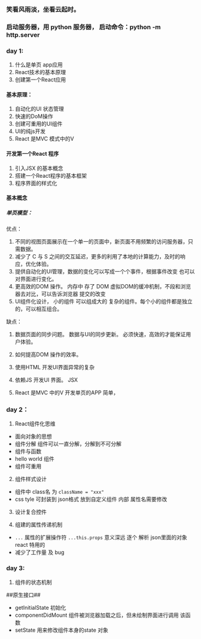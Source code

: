 ### 笑看风雨淡，坐看云起时。

### 启动服务器，用 python 服务器， 启动命令：python -m http.server
### day 1:

1. 什么是单页 app应用
2. React技术的基本原理
3. 创建第一个React应用

#### 基本原理：

1. 自动化的UI 状态管理
2. 快速的DoM操作
3. 创建可重用的UI组件
4. UI的纯js开发
5. React 是MVC 模式中的V

#### 开发第一个React 程序

1. 引入JSX 的基本概念
2. 搭建一个React程序的基本框架
3. 程序界面的样式化

#### 基本概念

##### 单页模型：

优点：
1. 不同的视图页面展示在一个单一的页面中，新页面不用频繁的访问服务器，只需数据。
2. 减少了 C 与 S 之间的交互延迟，更多的利用了本地的计算能力，及时的响应，优化体验。
3. 提供自动化的UI管理，数据的变化可以写成一个个事件，根据事件改变 也可以对界面进行变化。
4. 更高效的DOM 操作。 内存中 存了 DOM 虚拟DOM的缓冲机制，不段和浏览器去对比，可以告诉浏览器 提交的改变
5. UI组件化设计， 小的组件 可以组成大的 复杂的组件。每个小的组件都是独立的，可以相互组合。

缺点：
1. 数据页面的同步问题。 数据与UI的同步更新。 必须快速，高效的才能保证用户体验。
2. 如何提高DOM 操作的效率。
3. 使用HTML 开发UI界面异常的复杂

6. 依赖JS 开发UI 界面。 JSX 
7. React 是MVC 中的V 开发单页的APP 简单，

### day 2：

1. React组件化思维
 - 面向对象的思想
 - 组件分解  组件可以一直分解，分解到不可分解
 - 组件与函数
 - hello world 组件
 - 组件可重用

 2. 组件样式设计
  - 组件中 class名 为 `className = "xxx"`
  - css tyle 可封装到 json格式 放到自定义组件 内部  属性名需要修改

 3. 设计复合控件

 4. 组建的属性传递机制
   - `...` 属性的扩展操作符     `...this.props`  意义深远 逐个 解析 json里面的对象  react 特用的
   - 减少了工作量 及 bug

  
### day 3:
1. 组件的状态机制
 
##原生接口##
 - getInitialState 初始化
 - componentDidMount  组件被浏览器加载之后，但未绘制界面进行调用 该函数
 - setState 用来修改组件本身的state 对象





